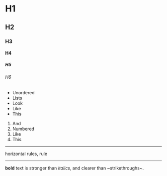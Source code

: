 # H1
## H2
### H3
#### H4
##### H5
###### H6

- Unordered
- Lists
- Look
- Like
- This 

1. And
2. Numbered 
3. Like
4. This

---

horizontal rules, rule

---

**bold** text is stronger than *italics*, and clearer than ~strikethroughs~.